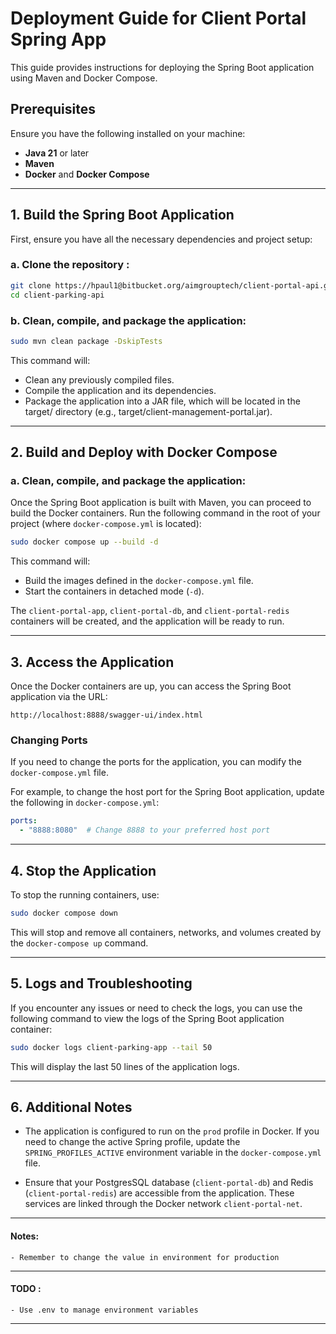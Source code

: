 

# Deployment Guide for Client Portal Spring App

This guide provides instructions for deploying the Spring Boot application using Maven and Docker Compose.

## Prerequisites

Ensure you have the following installed on your machine:

- **Java 21** or later
- **Maven**
- **Docker** and **Docker Compose**

---

## 1. Build the Spring Boot Application

First, ensure you have all the necessary dependencies and project setup:

### a. Clone the repository :

```bash
git clone https://hpaul1@bitbucket.org/aimgrouptech/client-portal-api.git
cd client-parking-api
```

### b. Clean, compile, and package the application:

```bash
sudo mvn clean package -DskipTests
```
This command will:

- Clean any previously compiled files.
- Compile the application and its dependencies.
- Package the application into a JAR file, which will be located in the target/ directory (e.g., target/client-management-portal.jar).

---

## 2. Build and Deploy with Docker Compose


### a. Clean, compile, and package the application:

Once the Spring Boot application is built with Maven, you can proceed to build the Docker containers. Run the following command in the root of your project (where `docker-compose.yml` is located):

```bash
sudo docker compose up --build -d
```

This command will:

- Build the images defined in the `docker-compose.yml` file.
- Start the containers in detached mode (`-d`).

The `client-portal-app`, `client-portal-db`, and `client-portal-redis` containers will be created, and the application will be ready to run.

---

## 3. Access the Application

Once the Docker containers are up, you can access the Spring Boot application via the URL:

```
http://localhost:8888/swagger-ui/index.html
```

### Changing Ports

If you need to change the ports for the application, you can modify the `docker-compose.yml` file.

For example, to change the host port for the Spring Boot application, update the following in `docker-compose.yml`:

```yaml
ports:
  - "8888:8080"  # Change 8888 to your preferred host port
```
---

## 4. Stop the Application

To stop the running containers, use:

```bash
sudo docker compose down
```

This will stop and remove all containers, networks, and volumes created by the `docker-compose up` command.

---

## 5. Logs and Troubleshooting

If you encounter any issues or need to check the logs, you can use the following command to view the logs of the Spring Boot application container:

```bash
sudo docker logs client-parking-app --tail 50
```

This will display the last 50 lines of the application logs.

---

## 6. Additional Notes

- The application is configured to run on the `prod` profile in Docker. If you need to change the active Spring profile, update the `SPRING_PROFILES_ACTIVE` environment variable in the `docker-compose.yml` file.

- Ensure that your PostgresSQL database (`client-portal-db`) and Redis (`client-portal-redis`) are accessible from the application. These services are linked through the Docker network `client-portal-net`.

---
#### Notes:
    - Remember to change the value in environment for production
---
#### TODO :
    - Use .env to manage environment variables
---